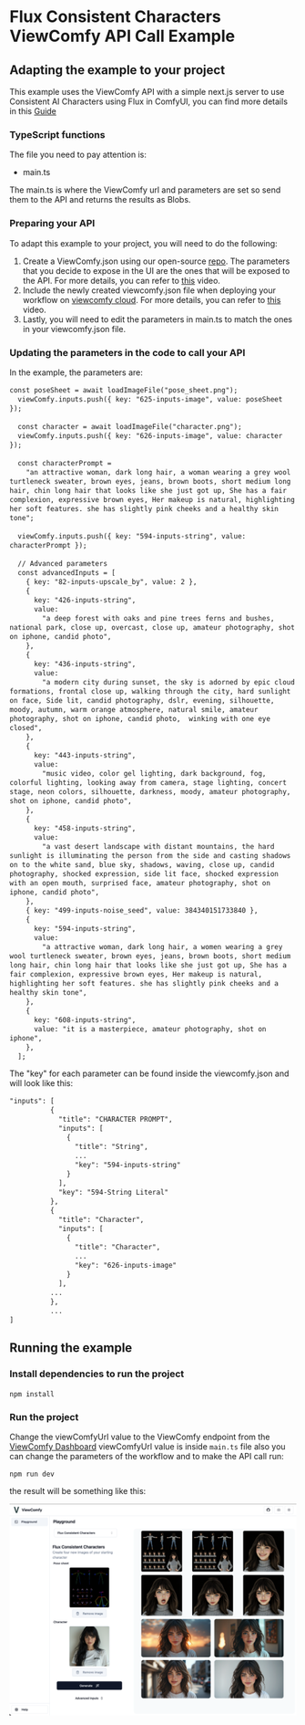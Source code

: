 # Flux Consistent Characters ViewComfy API Call Example

## Adapting the example to your project

This example uses the ViewComfy API with a simple next.js server to use Consistent AI Characters using Flux in ComfyUI,
you can find more details in this [Guide](https://www.viewcomfy.com/blog/consistent-ai-characters-with-flux-and-comfyui "Consistent AI Characters using Flux in ComfyUI") 

### TypeScript functions

The file you need to pay attention is: 
- main.ts

The main.ts is where the ViewComfy url and parameters are set so send them to the API and returns the results as Blobs. 

### Preparing your API

To adapt this example to your project, you will need to do the following:
1. Create a ViewComfy.json using our open-source [repo](https://github.com/ViewComfy/ViewComfy). The parameters that you decide to expose in the UI are the ones that will be exposed to the API. For more details, you can refer to [this](https://youtu.be/sG2elA1bdrg) video.
2. Include the newly created viewcomfy.json file when deploying your workflow on [viewcomfy cloud](https://app.viewcomfy.com/ ""). For more details, you can refer to [this](https://youtu.be/pIODXFU9sHw) video.
3. Lastly, you will need to edit the parameters in main.ts to match the ones in your viewcomfy.json file. 

### Updating the parameters in the code to call your API

In the example, the parameters are:
```
const poseSheet = await loadImageFile("pose_sheet.png");
  viewComfy.inputs.push({ key: "625-inputs-image", value: poseSheet });

  const character = await loadImageFile("character.png");
  viewComfy.inputs.push({ key: "626-inputs-image", value: character });

  const characterPrompt =
    "an attractive woman, dark long hair, a woman wearing a grey wool turtleneck sweater, brown eyes, jeans, brown boots, short medium long hair, chin long hair that looks like she just got up, She has a fair complexion, expressive brown eyes, Her makeup is natural, highlighting her soft features. she has slightly pink cheeks and a healthy skin tone";

  viewComfy.inputs.push({ key: "594-inputs-string", value: characterPrompt });

  // Advanced parameters
  const advancedInputs = [
    { key: "82-inputs-upscale_by", value: 2 },
    {
      key: "426-inputs-string",
      value:
        "a deep forest with oaks and pine trees ferns and bushes, national park, close up, overcast, close up, amateur photography, shot on iphone, candid photo",
    },
    {
      key: "436-inputs-string",
      value:
        "a modern city during sunset, the sky is adorned by epic cloud formations, frontal close up, walking through the city, hard sunlight on face, Side lit, candid photography, dslr, evening, silhouette, moody, autumn, warm orange atmosphere, natural smile, amateur photography, shot on iphone, candid photo,  winking with one eye closed",
    },
    {
      key: "443-inputs-string",
      value:
        "music video, color gel lighting, dark background, fog, colorful lighting, looking away from camera, stage lighting, concert stage, neon colors, silhouette, darkness, moody, amateur photography, shot on iphone, candid photo",
    },
    {
      key: "458-inputs-string",
      value:
        "a vast desert landscape with distant mountains, the hard sunlight is illuminating the person from the side and casting shadows on to the white sand, blue sky, shadows, waving, close up, candid photography, shocked expression, side lit face, shocked expression with an open mouth, surprised face, amateur photography, shot on iphone, candid photo",
    },
    { key: "499-inputs-noise_seed", value: 384340151733840 },
    {
      key: "594-inputs-string",
      value:
        "a attractive woman, dark long hair, a women wearing a grey wool turtleneck sweater, brown eyes, jeans, brown boots, short medium long hair, chin long hair that looks like she just got up, She has a fair complexion, expressive brown eyes, Her makeup is natural, highlighting her soft features. she has slightly pink cheeks and a healthy skin tone",
    },
    {
      key: "608-inputs-string",
      value: "it is a masterpiece, amateur photography, shot on iphone",
    },
  ];

```

The "key" for each parameter can be found inside the viewcomfy.json and will look like this:
``` 
"inputs": [
          {
            "title": "CHARACTER PROMPT",
            "inputs": [
              {
                "title": "String",
                ...
                "key": "594-inputs-string"
              }
            ],
            "key": "594-String Literal"
          },
          {
            "title": "Character",
            "inputs": [
              {
                "title": "Character",
                ...
                "key": "626-inputs-image"
              }
            ],
          ...
          },
          ...
]
```

## Running the example 


### Install dependencies to run the project

```
npm install
```

### Run the project

Change the viewComfyUrl value to the ViewComfy endpoint from the [ViewComfy Dashboard](https://app.viewcomfy.com)
viewComfyUrl value is inside `main.ts` file also you can change the parameters of the workflow
and to make the API call run:

```
npm run dev
```

the result will be something like this:

![flux consistent characters result](https://raw.githubusercontent.com/ViewComfy/cloud-public/main/workflows/flux-consistent-characters/flux_consistent_characters_result.png "flux consistent characters result")
